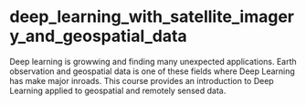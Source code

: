# deep_learning_with_satellite_imagery_and_geospatial_data

Deep learning is growwing and finding many unexpected applications. Earth observation and geospatial data is one of these fields where Deep Learning has make major inroads.
This course provides an introduction to Deep Learning applied to geospatial and remotely sensed data.
